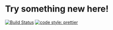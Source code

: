 # Try something new here!
[![Build Status](https://secure.travis-ci.org/albburtsev/test-tube.svg?branch=master)](https://travis-ci.org/albburtsev/test-tube) [![code style: prettier](https://img.shields.io/badge/code_style-prettier-ff69b4.svg?style=flat-square)](https://github.com/prettier/prettier)